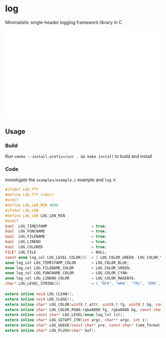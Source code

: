 # log

Minimalistic single-header logging framework library in C 

![](./examples/example.svg)

## Usage

### Build
Run `cmake --install-prefix=/usr . && make install` to build and install

### Code

Investigate the `examples/example.c` example and `log.h`

```c
#ifndef LOG_TTY
#define LOG_TTY stderr
#endif
#define LOG_LEN_MIN 4096
#ifndef LOG_LEN
#define LOG_LEN LOG_LEN_MIN
#endif
bool  LOG_TIMESTAMP                    = true;
bool  LOG_FUNCNAME                     = true;
bool  LOG_FILENAME                     = true;
bool  LOG_LINENO                       = true;
bool  LOG_COLORED                      = true;
FILE* LOG_FILE                         = NULL;
const enum log_col LOG_LEVEL_COLOR[8]  = { LOG_COLOR_GREEN, LOG_COLOR_YELLOW, LOG_COLOR_BLUE, LOG_COLOR_RED, LOG_COLOR_RED, LOG_COLOR_RED, LOG_COLOR_MAGENTA };
enum log_col LOG_TIMESTAMP_COLOR       = LOG_COLOR_BLUE;
enum log_col LOG_FILENAME_COLOR        = LOG_COLOR_GREEN;
enum log_col LOG_FUNCNAME_COLOR        = LOG_COLOR_CYAN;
enum log_col LOG_LINENO_COLOR          = LOG_COLOR_MAGENTA;
char* LOG_LEVEL_STRING[8]              = { "NFO", "WRN", "TRC", "ERR", "DBG", "FTL", "SYS" };

extern inline void LOG_CLEAN();
extern inline void LOG_CLOSE();
extern inline char* LOG_COLOR(uint8_t attr, uint8_t fg, uint8_t bg, const char* msg);
extern inline char* LOG_COLOR_RGBA(rgba8888 fg, rgba8888 bg, const char* msg);
extern inline const char* LOG_LEVEL(enum log_lvl lvl);
extern inline char* LOG_GETOPT_ITH(int argc, char** argv, int i);
extern inline char* LOG_QUEUE(const char* pre, const char* time_format, const char* filename, const char* funcname, const ssize_t lineno, const char* msg);
extern inline char* LOG_FLUSH(char* buf);
```
